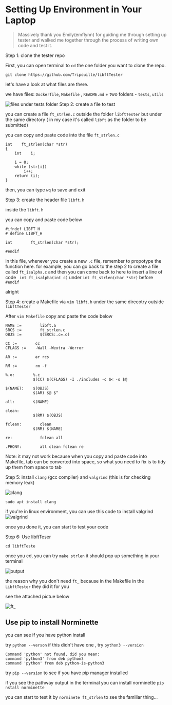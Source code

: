# Setting Up Environment in Your Laptop

> Massively thank you Emily(emflynn) for guiding me through setting up tester and walked me together through the process of writing own code and test it.

Step 1: clone the tester repo

First, you can open terminal to `cd` the one folder you want to clone the repo.

```
git clone https://github.com/Tripouille/libftTester
```

let's have a look at what files are there.

we have files: `Dockerfile`, `Makefile` , `README.md` + two folders - `tests`, `utils`

![files under `tests` folder](https://i.imgur.com/9oHgdJr.png)
Step 2: create a file to test

you can create a file `ft_strlen.c` outside the folder `libftTester` but under the same directory ( in my case it's called `libft` as the folder to be submitted)

you can copy and paste code into the file `ft_strlen.c`

```
int    ft_strlen(char *str)
{
    int    i;

    i = 0;
    while (str[i])
        i++;
    return (i);
}
```

then, you can type `wq` to save and exit

Step 3: create the header file `libft.h`

inside the `libft.h`

you can copy and paste code below

```
#ifndef LIBFT_H
# define LIBFT_H

int        ft_strlen(char *str);

#endif
```

in this file, whenever you create a new `.c` file, remember to propotype the function here. for example, you can go back to the step 2 to create a file called `ft_isalpha.c` and then you can come back to here to insert a line of code ` int ft_isalpha(int c)` under `int ft_strlen(char *str)` before `#endif`

alright

Step 4: create a Makefile via `vim libft.h` under the same direcotry outside `libftTester`

After `vim Makefile` copy and paste the code below

```
NAME :=        libft.a
SRCS :=        ft_strlen.c
OBJS :=        $(SRCS:.c=.o)

CC :=        cc
CFLAGS :=    -Wall -Wextra -Werror

AR :=        ar rcs

RM :=        rm -f

%.o:        %.c
            $(CC) $(CFLAGS) -I ./includes -c $< -o $@

$(NAME):    $(OBJS)
            $(AR) $@ $^

all:        $(NAME)

clean:
            $(RM) $(OBJS)

fclean:        clean
            $(RM) $(NAME)

re:            fclean all

.PHONY:        all clean fclean re

```

Note: it may not work because when you copy and paste code into Makefile, tab can be converted into space, so what you need to fix is to tidy up them from space to tab

Step 5: install `clang` (gcc compiler) and `valgrind` (this is for checking memory leak)

![clang](https://i.imgur.com/8Ftnz14.png)

```
sudo apt install clang
```

if you're in linux environment, you can use this code to install valgrind
![valgrind](https://i.imgur.com/PUEtlx4.png)

once you done it, you can start to test your code

Step 6: Use libftTeser

`cd libftTeste`

once you cd, you can try `make strlen` it should pop up something in your terminal

![output](https://i.imgur.com/AejRAZp.png)

the reason why you don't need `ft_` because in the Makefile in the `LibftTester` they did it for you

see the attached pictue below

![ft_](https://i.imgur.com/DIiHwpm.png)

## Use pip to install Norminette

you can see if you have python install 

try `python --verson` if this didn't have one , try `python3 --version`
```
Command 'python' not found, did you mean:
command 'python3' from deb python3
command 'python' from deb python-is-python3
```

try `pip --version` to see if you have pip manager installed

if you see the pathway output in the terminal you can install norminette `pip nstall norminette`

you can start to test it by `norminete ft_strlen` to see the familiar thing...



